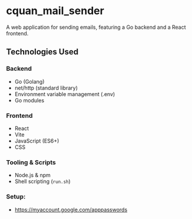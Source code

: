 # cquan_mail_sender

A web application for sending emails, featuring a Go backend and a React frontend.

## Technologies Used

### Backend
- Go (Golang)
- net/http (standard library)
- Environment variable management (.env)
- Go modules

### Frontend
- React
- Vite
- JavaScript (ES6+)
- CSS

### Tooling & Scripts
- Node.js & npm
- Shell scripting (`run.sh`)

### Setup:

- https://myaccount.google.com/apppasswords 
